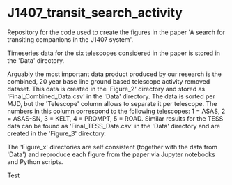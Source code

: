 # J1407_transit_search_activity
Repository for the code used to create the figures in the paper 'A search for transiting companions in the J1407 system'.

Timeseries data for the six telescopes considered in the paper is stored in the 'Data' directory. 

Arguably the most important data product produced by our research is the combined, 20 year base line ground based telescope activity removed dataset. This data is created in the 'Figure_2' directory and stored as 'Final_Combined_Data.csv' in the 'Data' directory. The data is sorted per MJD, but the 'Telescope' column allows to separate it per telescope. The numbers in this column correspond to the following telescopes: 1 = ASAS, 2 = ASAS-SN, 3 = KELT, 4 = PROMPT, 5 = ROAD. Similar results for the TESS data can be found as 'Final_TESS_Data.csv' in the 'Data' directory and are created in the 'Figure_3' directory. 

The 'Figure_x' directories are self consistent (together with the data from 'Data') and reproduce each figure from the paper via Jupyter notebooks and Python scripts.

Test
